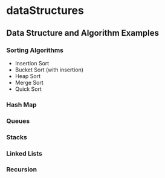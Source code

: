 # dataStructures

## Data Structure and Algorithm Examples

### Sorting Algorithms

- Insertion Sort
- Bucket Sort (with insertion)
- Heap Sort
- Merge Sort
- Quick Sort

### Hash Map

### Queues

### Stacks

### Linked Lists

### Recursion
